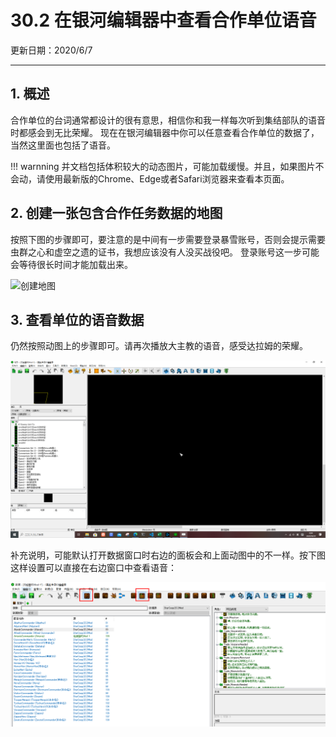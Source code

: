# 30.2 在银河编辑器中查看合作单位语音

更新日期：2020/6/7

------------------------------------------------

## 1. 概述

合作单位的台词通常都设计的很有意思，相信你和我一样每次听到集结部队的语音时都感会到无比荣耀。
现在在银河编辑器中你可以任意查看合作单位的数据了，当然这里面也包括了语音。

!!! warnning
    并文档包括体积较大的动态图片，可能加载缓慢。并且，如果图片不会动，请使用最新版的Chrome、Edge或者Safari浏览器来查看本页面。

## 2. 创建一张包含合作任务数据的地图

按照下图的步骤即可，要注意的是中间有一步需要登录暴雪账号，否则会提示需要虫群之心和虚空之遗的证书，我想应该没有人没买战役吧。
登录账号这一步可能会等待很长时间才能加载出来。

![创建地图](S002.files/创建地图.png)

## 3. 查看单位的语音数据

仍然按照动图上的步骤即可。请再次播放大主教的语音，感受达拉姆的荣耀。

![查看语音](S002.files/查看语音.png)

补充说明，可能默认打开数据窗口时右边的面板会和上面动图中的不一样。按下图这样设置可以直接在右边窗口中查看语音：

![补充说明](S002.files/补充说明.png)